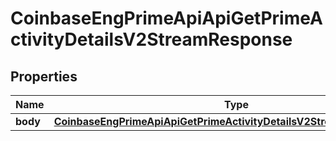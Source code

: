 
# CoinbaseEngPrimeApiApiGetPrimeActivityDetailsV2StreamResponse

## Properties
Name | Type | Description | Notes
------------ | ------------- | ------------- | -------------
**body** | [**CoinbaseEngPrimeApiApiGetPrimeActivityDetailsV2StreamResponseBody**](CoinbaseEngPrimeApiApiGetPrimeActivityDetailsV2StreamResponseBody.md) |  | 



